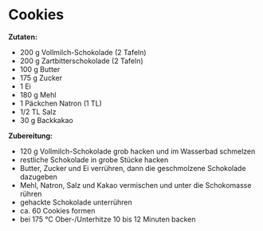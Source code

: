 # Cookies

**Zutaten:**

- 200 g Vollmilch-Schokolade (2 Tafeln)
- 200 g Zartbitterschokolade (2 Tafeln)
- 100 g Butter
- 175 g Zucker
- 1 Ei
- 180 g Mehl
- 1 Päckchen Natron (1 TL)
- 1/2 TL Salz
- 30 g Backkakao

**Zubereitung:**

- 120 g Vollmilch-Schokolade grob hacken und im Wasserbad schmelzen
- restliche Schokolade in grobe Stücke hacken
- Butter, Zucker und Ei verrühren, dann die geschmolzene Schokolade dazugeben
- Mehl, Natron, Salz und Kakao vermischen und unter die Schokomasse rühren
- gehackte Schokolade unterrühren
- ca. 60 Cookies formen
- bei 175 °C Ober-/Unterhitze 10 bis 12 Minuten backen
